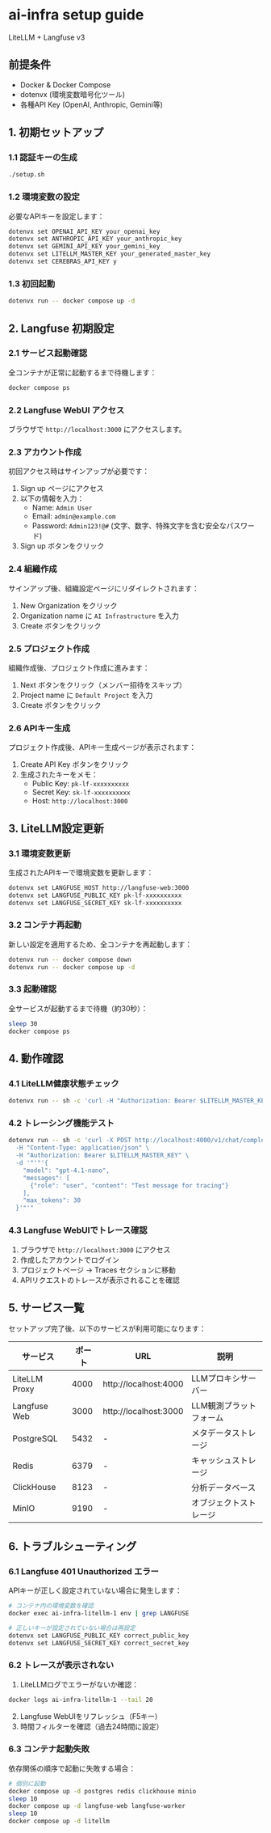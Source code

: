 # ai-infra setup guide

LiteLLM + Langfuse v3

## 前提条件

- Docker & Docker Compose
- dotenvx (環境変数暗号化ツール)
- 各種API Key (OpenAI, Anthropic, Gemini等)

## 1. 初期セットアップ

### 1.1 認証キーの生成

```bash
./setup.sh
```

### 1.2 環境変数の設定

必要なAPIキーを設定します：

```bash
dotenvx set OPENAI_API_KEY your_openai_key
dotenvx set ANTHROPIC_API_KEY your_anthropic_key  
dotenvx set GEMINI_API_KEY your_gemini_key
dotenvx set LITELLM_MASTER_KEY your_generated_master_key
dotenvx set CEREBRAS_API_KEY y
```

### 1.3 初回起動

```bash
dotenvx run -- docker compose up -d
```

## 2. Langfuse 初期設定

### 2.1 サービス起動確認

全コンテナが正常に起動するまで待機します：

```bash
docker compose ps
```

### 2.2 Langfuse WebUI アクセス

ブラウザで `http://localhost:3000` にアクセスします。

### 2.3 アカウント作成

初回アクセス時はサインアップが必要です：

1. Sign up ページにアクセス
2. 以下の情報を入力：
   - Name: `Admin User`
   - Email: `admin@example.com`
   - Password: `Admin123!@#` (文字、数字、特殊文字を含む安全なパスワード)
3. Sign up ボタンをクリック

### 2.4 組織作成

サインアップ後、組織設定ページにリダイレクトされます：

1. New Organization をクリック
2. Organization name に `AI Infrastructure` を入力
3. Create ボタンをクリック

### 2.5 プロジェクト作成

組織作成後、プロジェクト作成に進みます：

1. Next ボタンをクリック（メンバー招待をスキップ）
2. Project name に `Default Project` を入力
3. Create ボタンをクリック

### 2.6 APIキー生成

プロジェクト作成後、APIキー生成ページが表示されます：

1. Create API Key ボタンをクリック
2. 生成されたキーをメモ：
   - Public Key: `pk-lf-xxxxxxxxxx`
   - Secret Key: `sk-lf-xxxxxxxxxx`
   - Host: `http://localhost:3000`

## 3. LiteLLM設定更新

### 3.1 環境変数更新

生成されたAPIキーで環境変数を更新します：

```bash
dotenvx set LANGFUSE_HOST http://langfuse-web:3000
dotenvx set LANGFUSE_PUBLIC_KEY pk-lf-xxxxxxxxxx
dotenvx set LANGFUSE_SECRET_KEY sk-lf-xxxxxxxxxx
```

### 3.2 コンテナ再起動

新しい設定を適用するため、全コンテナを再起動します：

```bash
dotenvx run -- docker compose down
dotenvx run -- docker compose up -d
```

### 3.3 起動確認

全サービスが起動するまで待機（約30秒）：

```bash
sleep 30
docker compose ps
```

## 4. 動作確認

### 4.1 LiteLLM健康状態チェック

```bash
dotenvx run -- sh -c 'curl -H "Authorization: Bearer $LITELLM_MASTER_KEY" http://localhost:4000/health'
```

### 4.2 トレーシング機能テスト

```bash
dotenvx run -- sh -c 'curl -X POST http://localhost:4000/v1/chat/completions \
  -H "Content-Type: application/json" \
  -H "Authorization: Bearer $LITELLM_MASTER_KEY" \
  -d '"'"'{
    "model": "gpt-4.1-nano",
    "messages": [
      {"role": "user", "content": "Test message for tracing"}
    ],
    "max_tokens": 30
  }'"'"
```

### 4.3 Langfuse WebUIでトレース確認

1. ブラウザで `http://localhost:3000` にアクセス
2. 作成したアカウントでログイン
3. プロジェクトページ → Traces セクションに移動
4. APIリクエストのトレースが表示されることを確認

## 5. サービス一覧

セットアップ完了後、以下のサービスが利用可能になります：

| サービス | ポート | URL | 説明 |
|---------|--------|-----|------|
| LiteLLM Proxy | 4000 | http://localhost:4000 | LLMプロキシサーバー |
| Langfuse Web | 3000 | http://localhost:3000 | LLM観測プラットフォーム |
| PostgreSQL | 5432 | - | メタデータストレージ |
| Redis | 6379 | - | キャッシュストレージ |
| ClickHouse | 8123 | - | 分析データベース |
| MinIO | 9190 | - | オブジェクトストレージ |

## 6. トラブルシューティング

### 6.1 Langfuse 401 Unauthorized エラー

APIキーが正しく設定されていない場合に発生します：

```bash
# コンテナ内の環境変数を確認
docker exec ai-infra-litellm-1 env | grep LANGFUSE

# 正しいキーが設定されていない場合は再設定
dotenvx set LANGFUSE_PUBLIC_KEY correct_public_key
dotenvx set LANGFUSE_SECRET_KEY correct_secret_key
```

### 6.2 トレースが表示されない

1. LiteLLMログでエラーがないか確認：
```bash
docker logs ai-infra-litellm-1 --tail 20
```

2. Langfuse WebUIをリフレッシュ（F5キー）
3. 時間フィルターを確認（過去24時間に設定）

### 6.3 コンテナ起動失敗

依存関係の順序で起動に失敗する場合：

```bash
# 個別に起動
docker compose up -d postgres redis clickhouse minio
sleep 10
docker compose up -d langfuse-web langfuse-worker
sleep 10
docker compose up -d litellm
```
